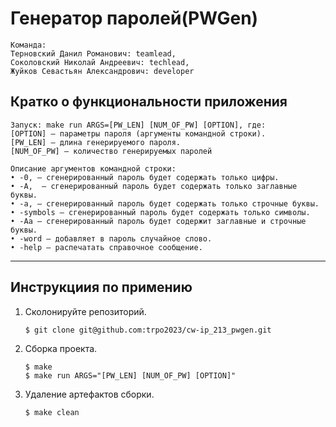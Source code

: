 # Генератор паролей(PWGen)
```    
Команда:
Терновский Данил Романович: teamlead,
Соколовский Николай Андреевич: techlead,
Жуйков Севастьян Александрович: developer
```
## Кратко о функциональности приложения
```
Запуск: make run ARGS=[PW_LEN] [NUM_OF_PW] [OPTION], где:        
[OPTION] – параметры пароля (аргументы командной строки).        
[PW_LEN] – длина генерируемого пароля.
[NUM_OF_PW] – количество генерируемых паролей

Описание аргументов командной строки:
• -0, – сгенерированный пароль будет содержать только цифры.
• -A,  – сгенерированный пароль будет содержать только заглавные буквы.
• -a, – cгенерированный пароль будет содержать только строчные буквы.
• -symbols – сгенерированный пароль будет содержать только символы.
• -Aa – сгенерированный пароль будет содержит заглавные и строчные буквы.
• -word – добавляет в пароль случайное слово.
• -help – распечатать справочное сообщение.
```
---
## Инструкциия по примению
1. Сколонируйте репозиторий.
    ```
    $ git clone git@github.com:trpo2023/cw-ip_213_pwgen.git
    ```
2. Сборка проекта.
    ```
    $ make
    $ make run ARGS="[PW_LEN] [NUM_OF_PW] [OPTION]"
    ```
3. Удаление артефактов сборки.
    ```
    $ make clean
    ```